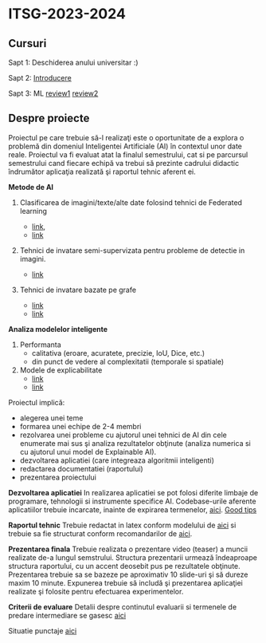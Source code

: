 # ITSG-2023-2024

## Cursuri

Sapt 1: Deschiderea anului universitar :)

Sapt 2: [Introducere](Lectures/01_ML_review.ppt)

Sapt 3: ML [review1](Examples/MLalgorithms.ipynb) [review2](Examples/MLopenCourse.ipynb)
<!-- 
Sapt 4: [AI for problem solving](Lectures/02_optim.ppt) and [ML for Computer Vision - part 1](Lectures/03_CV_ML_part1.ppt)

Sapt 5: [ML for Computer Vision - part 2](Lectures/03_CV_ML.ppt)

Sapt 6: Discutie cu Zoltan Balint despre imagistica medicala

Sapt 7: [ML for NLP](Lectures/04_TextMining.ppt)

Sapt 8: Testing ML-based systems 
- step1: watch the video-lecture - see MsTeam platform (folder ClassMaterials - week08_part1) and this [material](Lectures/05_modelQuality.ppt) 
- step2: reading aux materials - possible starting points: 
    * Continuous Delivery for Machine Learning [link](https://martinfowler.com/articles/cd4ml.html#TestingAndQualityInMachineLearning)
    * Zhang, J. M., Harman, M., Ma, L., & Liu, Y. (2020). Machine learning testing: Survey, landscapes and horizons. IEEE Transactions on Software Engineering [pdf](papers/Zhang2020.pdf)
- step3: live lecture & in-class group session

Sapt 9: Quality of an ML-based system

Sapt 11: AI in mobile apps 

Sapt 12: Data importance in AI

Sapt 13: Fairness in AI

Sapt 14: Complex networks -->

## Despre proiecte

Proiectul pe care trebuie să-l realizaţi este o oportunitate de a explora o problemă din domeniul Inteligentei Artificiale (AI) în contextul unor date reale. Proiectul va fi evaluat atat la finalul semestrului, cat si pe parcursul semestrului cand fiecare echipă va trebui să prezinte cadrului didactic îndrumător aplicaţia realizată şi raportul tehnic aferent ei.

**Metode de AI**

1. Clasificarea de imagini/texte/alte date folosind tehnici de Federated learning
    - [link](https://federated.withgoogle.com/), 
    - [link](https://github.com/tensorflow/federated)

2. Tehnici de invatare semi-supervizata pentru probleme de detectie in imagini.
    - [link](https://arxiv.org/pdf/2105.13502.pdf)

3. Tehnici de invatare bazate pe grafe
    - [link](https://github.com/pyg-team/pytorch_geometric)
    - [link](http://snap.stanford.edu/graphlearning-workshop/)

**Analiza modelelor inteligente**
1. Performanta
    - calitativa (eroare, acuratete, precizie, IoU, Dice, etc.)
    - din punct de vedere al complexitatii (temporale si spatiale)
2. Modele de explicabilitate 
    - [link](https://christophm.github.io/interpretable-ml-book/index.html)
    - [link](https://ema.drwhy.ai/preface.html)



Proiectul implică:
- alegerea unei teme
- formarea unei echipe de 2-4 membri
- rezolvarea unei probleme cu ajutorul unei tehnici de AI din cele enumerate mai sus şi analiza rezultatelor obţinute (analiza numerica si cu ajutorul unui model de Explainable AI).
- dezvoltarea aplicatiei (care integreaza algoritmii inteligenti)
- redactarea documentatiei (raportului)
- prezentarea proiectului


**Dezvoltarea aplicatiei**
In realizarea aplicatiei se pot folosi diferite limbaje de programare, tehnologii si instrumente specifice AI. Codebase-urile aferente aplicatiilor trebuie incarcate, inainte de expirarea termenelor, [aici](https://classroom.github.com/a/qRLDYEtS).
[Good tips](https://www.deeplearningbook.org/)

**Raportul tehnic**
Trebuie redactat in latex conform modelului de [aici](Report/texModel/model.tex) si trebuie sa fie structurat conform recomandarilor de [aici](Report/readme.md). 


**Prezentarea finala**
Trebuie realizata o prezentare video (teaser) a muncii realizate de-a lungul semstrului. Structura prezentarii urmează îndeaproape structura raportului, cu un accent deosebit pus pe rezultatele obţinute. Prezentarea trebuie sa se bazeze pe aproximativ 10 slide-uri şi să dureze maxim 10 minute. Expunerea trebuie să includă şi prezentarea aplicaţiei realizate şi folosite pentru efectuarea experimentelor.

**Criterii de evaluare**
Detalii despre continutul evaluarii si termenele de predare intermediare se gasesc [aici](Eval/readme.md)

Situatie punctaje [aici]()

